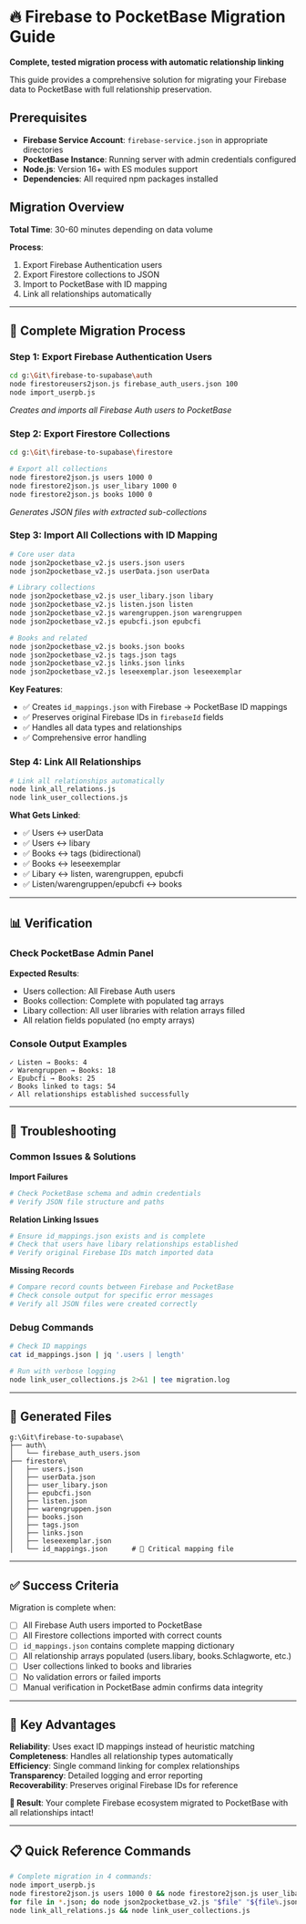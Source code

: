 # 🔥 Firebase to PocketBase Migration Guide

**Complete, tested migration process with automatic relationship linking**

This guide provides a comprehensive solution for migrating your Firebase data to PocketBase with full relationship preservation.

## Prerequisites

- **Firebase Service Account**: `firebase-service.json` in appropriate directories
- **PocketBase Instance**: Running server with admin credentials configured
- **Node.js**: Version 16+ with ES modules support
- **Dependencies**: All required npm packages installed

## Migration Overview

**Total Time**: 30-60 minutes depending on data volume

**Process**:

1. Export Firebase Authentication users
2. Export Firestore collections to JSON
3. Import to PocketBase with ID mapping
4. Link all relationships automatically

---

## 🚀 Complete Migration Process

### Step 1: Export Firebase Authentication Users

```bash
cd g:\Git\firebase-to-supabase\auth
node firestoreusers2json.js firebase_auth_users.json 100
node import_userpb.js
```

_Creates and imports all Firebase Auth users to PocketBase_

### Step 2: Export Firestore Collections

```bash
cd g:\Git\firebase-to-supabase\firestore

# Export all collections
node firestore2json.js users 1000 0
node firestore2json.js user_libary 1000 0
node firestore2json.js books 1000 0
```

_Generates JSON files with extracted sub-collections_

### Step 3: Import All Collections with ID Mapping

```bash
# Core user data
node json2pocketbase_v2.js users.json users
node json2pocketbase_v2.js userData.json userData

# Library collections
node json2pocketbase_v2.js user_libary.json libary
node json2pocketbase_v2.js listen.json listen
node json2pocketbase_v2.js warengruppen.json warengruppen
node json2pocketbase_v2.js epubcfi.json epubcfi

# Books and related
node json2pocketbase_v2.js books.json books
node json2pocketbase_v2.js tags.json tags
node json2pocketbase_v2.js links.json links
node json2pocketbase_v2.js leseexemplar.json leseexemplar
```

**Key Features**:

- ✅ Creates `id_mappings.json` with Firebase → PocketBase ID mappings
- ✅ Preserves original Firebase IDs in `firebaseId` fields
- ✅ Handles all data types and relationships
- ✅ Comprehensive error handling

### Step 4: Link All Relationships

```bash
# Link all relationships automatically
node link_all_relations.js
node link_user_collections.js
```

**What Gets Linked**:

- ✅ Users ↔ userData
- ✅ Users ↔ libary
- ✅ Books ↔ tags (bidirectional)
- ✅ Books ↔ leseexemplar
- ✅ Libary ↔ listen, warengruppen, epubcfi
- ✅ Listen/warengruppen/epubcfi ↔ books

---

## 📊 Verification

### Check PocketBase Admin Panel

**Expected Results**:

- Users collection: All Firebase Auth users
- Books collection: Complete with populated tag arrays
- Libary collection: All user libraries with relation arrays filled
- All relation fields populated (no empty arrays)

### Console Output Examples

```
✓ Listen → Books: 4
✓ Warengruppen → Books: 18
✓ Epubcfi → Books: 25
✓ Books linked to tags: 54
✓ All relationships established successfully
```

---

## 🔧 Troubleshooting

### Common Issues & Solutions

**Import Failures**

```bash
# Check PocketBase schema and admin credentials
# Verify JSON file structure and paths
```

**Relation Linking Issues**

```bash
# Ensure id_mappings.json exists and is complete
# Check that users have libary relationships established
# Verify original Firebase IDs match imported data
```

**Missing Records**

```bash
# Compare record counts between Firebase and PocketBase
# Check console output for specific error messages
# Verify all JSON files were created correctly
```

### Debug Commands

```bash
# Check ID mappings
cat id_mappings.json | jq '.users | length'

# Run with verbose logging
node link_user_collections.js 2>&1 | tee migration.log
```

---

## 📁 Generated Files

```
g:\Git\firebase-to-supabase\
├── auth\
│   └── firebase_auth_users.json
├── firestore\
│   ├── users.json
│   ├── userData.json
│   ├── user_libary.json
│   ├── epubcfi.json
│   ├── listen.json
│   ├── warengruppen.json
│   ├── books.json
│   ├── tags.json
│   ├── links.json
│   ├── leseexemplar.json
│   └── id_mappings.json      # 🔑 Critical mapping file
```

---

## ✅ Success Criteria

Migration is complete when:

- [ ] All Firebase Auth users imported to PocketBase
- [ ] All Firestore collections imported with correct counts
- [ ] `id_mappings.json` contains complete mapping dictionary
- [ ] All relationship arrays populated (users.libary, books.Schlagworte, etc.)
- [ ] User collections linked to books and libraries
- [ ] No validation errors or failed imports
- [ ] Manual verification in PocketBase admin confirms data integrity

---

## 🎯 Key Advantages

**Reliability**: Uses exact ID mappings instead of heuristic matching  
**Completeness**: Handles all relationship types automatically  
**Efficiency**: Single command linking for complex relationships  
**Transparency**: Detailed logging and error reporting  
**Recoverability**: Preserves original Firebase IDs for reference

**🎉 Result**: Your complete Firebase ecosystem migrated to PocketBase with all relationships intact!

---

## 📋 Quick Reference Commands

```bash
# Complete migration in 4 commands:
node import_userpb.js
node firestore2json.js users 1000 0 && node firestore2json.js user_libary 1000 0 && node firestore2json.js books 1000 0
for file in *.json; do node json2pocketbase_v2.js "$file" "${file%.json}"; done
node link_all_relations.js && node link_user_collections.js
```
